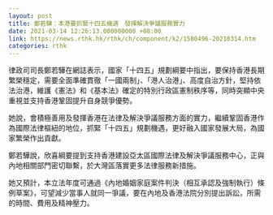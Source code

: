```yaml
---
layout: post
title: 鄭若驊：本港要抓緊十四五機遇　發揮解決爭議服務實力
date: 2021-03-14 12:26:13.000000000 +08:00
link: https://news.rthk.hk/rthk/ch/component/k2/1580496-20210314.htm
categories: rthk
---
```


律政司司長鄭若驊在網誌表示，國家「十四五」規劃綱要中指出，要保持香港長期繁榮穩定，需要全面準確貫徹「一國兩制」、「港人治港」、高度自治方針，堅持依法治港，維護《憲法》和《基本法》確定的特別行政區憲制秩序等，同時突顯中央重視並支持香港鞏固提升自身競爭優勢。

她說，會積極善用及發揮香港在法律及解決爭議服務方面的實力，繼續鞏固香港作為國際法律樞紐的地位，抓緊「十四五」規劃機遇，更好融入國家發展大局，為國家繁榮作出貢獻。

鄭若驊說，欣喜綱要提到支持香港建設亞太區國際法律及解決爭議服務中心，正與內地相關部門密切聯繫，於大灣區落實更多法律服務新措施。

她又預計，本立法年度可通過《內地婚姻家庭案件判決（相互承認及強制執行）條例草案》，可望減少當事人就同一爭議，要在內地及香港法院分別提出訴訟，所需的時間、費用及精神壓力。
